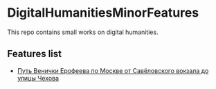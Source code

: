 # DigitalHumanitiesMinorFeatures
This repo contains small works on digital humanities.

## Features list
* [Путь Венички Ерофеева по Москве от Савёловского вокзала до улицы Чехова](https://github.com/nevmenandr/DigitalHumanitiesMinorFeatures/blob/master/MoskowPetushkiWay.geojson)
